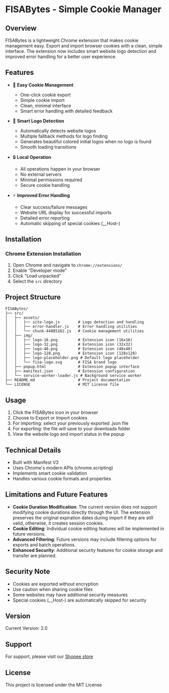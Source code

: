 # FISABytes - Simple Cookie Manager

## Overview
FISABytes is a lightweight Chrome extension that makes cookie management easy. Export and import browser cookies with a clean, simple interface. The extension now includes smart website logo detection and improved error handling for a better user experience.

## Features
- 🔄 **Easy Cookie Management**
  - One-click cookie export
  - Simple cookie import
  - Clean, minimal interface
  - Smart error handling with detailed feedback

- 🎨 **Smart Logo Detection**
  - Automatically detects website logos
  - Multiple fallback methods for logo finding
  - Generates beautiful colored initial logos when no logo is found
  - Smooth loading transitions

- 🔒 **Local Operation**
  - All operations happen in your browser
  - No external servers
  - Minimal permissions required
  - Secure cookie handling

- ⚡ **Improved Error Handling**
  - Clear success/failure messages
  - Website URL display for successful imports
  - Detailed error reporting
  - Automatic skipping of special cookies (__Host-)

## Installation

### Chrome Extension Installation
1. Open Chrome and navigate to `chrome://extensions/`
2. Enable "Developer mode"
3. Click "Load unpacked"
4. Select the `src` directory

## Project Structure
```
FISABytes/
├── src/
│   ├── assets/
│   │   ├── site-logo.js        # Logo detection and handling
│   │   ├── error-handler.js    # Error handling utilities
│   │   └── chunk-44885162.js   # Cookie management utilities
│   ├── img/
│   │   ├── logo-16.png         # Extension icon (16x16)
│   │   ├── logo-32.png         # Extension icon (32x32)
│   │   ├── logo-48.png         # Extension icon (48x48)
│   │   ├── logo-128.png        # Extension icon (128x128)
│   │   ├── logo-placeholder.png # Default logo placeholder
│   │   └── fisa-logo.svg       # FISA brand logo
│   ├── popup.html              # Extension popup interface
│   ├── manifest.json           # Extension configuration
│   └── service-worker-loader.js # Background service worker
├── README.md                   # Project documentation
└── LICENSE                     # MIT License file
```

## Usage
1. Click the FISABytes icon in your browser
2. Choose to Export or Import cookies
3. For importing: select your previously exported .json file
4. For exporting: the file will save to your downloads folder
5. View the website logo and import status in the popup

## Technical Details
- Built with Manifest V3
- Uses Chrome's modern APIs (chrome.scripting)
- Implements smart cookie validation
- Handles various cookie formats and properties

## Limitations and Future Features
- **Cookie Duration Modification**: The current version does not support modifying cookie durations directly through the UI. The extension preserves the original expiration dates during import if they are still valid, otherwise, it creates session cookies.
- **Cookie Editing**: Individual cookie editing features will be implemented in future versions.
- **Advanced Filtering**: Future versions may include filtering options for exports and batch operations.
- **Enhanced Security**: Additional security features for cookie storage and transfer are planned.

## Security Note
- Cookies are exported without encryption
- Use caution when sharing cookie files
- Some websites may have additional security measures
- Special cookies (__Host-) are automatically skipped for security

## Version
Current Version: 2.0

## Support
For support, please visit our [Shopee store](https://shopee.com.my/fisa_trading)

## License
This project is licensed under the MIT License
